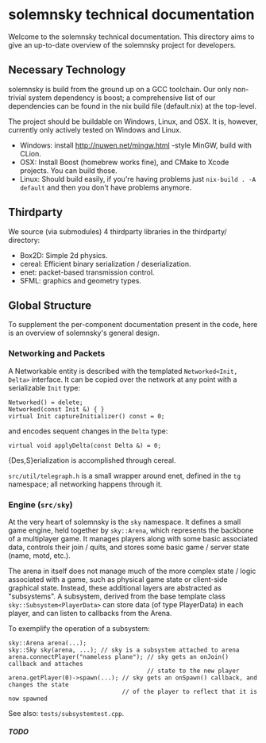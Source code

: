 # solemnsky technical documentation

Welcome to the solemnsky technical documentation. This directory aims to give an 
 up-to-date overview of the solemnsky project for developers.

## Necessary Technology

solemnsky is build from the ground up on a GCC toolchain. Our only non-trivial system
 dependency is boost; a comprehensive list of our dependencies can be found in the
 nix build file (default.nix) at the top-level.

The project should be buildable on Windows, Linux, and OSX. It is, however, currently only 
 actively tested on Windows and Linux.

 * Windows: install http://nuwen.net/mingw.html -style MinGW, build with CLion.
 * OSX: Install Boost (homebrew works fine), and CMake to Xcode projects. You can build those.
 * Linux: Should build easily, if you're having problems just `nix-build . -A default` and then you don't have problems anymore.

## Thirdparty

We source (via submodules) 4 thirdparty libraries in the thirdparty/ directory:

* Box2D: Simple 2d physics.
* cereal: Efficient binary serialization / deserialization.
* enet: packet-based transmission control.
* SFML: graphics and geometry types.

## Global Structure

To supplement the per-component documentation present in the code, here is an overview
 of solemnsky's general design.

### Networking and Packets

A Networkable entity is described with the templated `Networked<Init, Delta>` interface.
 It can be copied over the network at any point with a serializable `Init` type: 

    Networked() = delete;
    Networked(const Init &) { }
    virtual Init captureInitializer() const = 0;
 
 and encodes sequent changes in the `Delta` type: 

    virtual void applyDelta(const Delta &) = 0;

{Des,S}erialization is accomplished through cereal. 

`src/util/telegraph.h` is a small wrapper around enet, defined in the `tg` namespace; 
 all networking happens through it.

### Engine (`src/sky`)

At the very heart of solemnsky is the `sky` namespace. It defines a small game engine, 
 held together by `sky::Arena`, which represents the backbone of a multiplayer game.
 It manages players along with some basic associated data, controls their join / quits,
 and stores some basic game / server state (name, motd, etc.).

The arena in itself does not manage much of the more complex state / logic associated
 with a game, such as physical game state or client-side graphical state. Instead,
 these additional layers are abstracted as "subsystems". A subsystem, derived from the
 base template class `sky::Subsystem<PlayerData>` can store data (of type PlayerData) in
 each player, and can listen to callbacks from the Arena. 

To exemplify the operation of a subsystem:

    sky::Arena arena(...);
    sky::Sky sky(arena, ...); // sky is a subsystem attached to arena
    arena.connectPlayer("nameless plane"); // sky gets an onJoin() callback and attaches
                                           // state to the new player
    arena.getPlayer(0)->spawn(...); // sky gets an onSpawn() callback, and changes the state
                                    // of the player to reflect that it is now spawned

See also: `tests/subsystemtest.cpp`.

##### TODO #####

